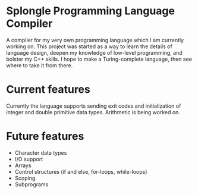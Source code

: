 # Splongle Programming Language Compiler
A compiler for my very own programming language which I am currently working on. This project
was started as a way to learn the details of language design, deepen my knowledge of low-level
programming, and bolster my C++ skills. I hope to make a Turing-complete language, then see where
to take it from there.
# Current features
Currently the language supports sending exit codes and initialization of integer and double primitive
data types. Arithmetic is being worked on.
# Future features
<ul> 
  <li>Character data types</li>
  <li>I/O support</li>
  <li>Arrays</li>
  <li>Control structures (if and else, for-loops, while-loops)</li>
  <li>Scoping</li>
  <li>Subprograms</li>
</ul>